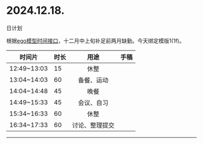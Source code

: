 # 2024.12.18.
日计划

根据[ego模型时间接口](https://gitee.com/hyg/blog/blob/master/timeflow.md)，十二月中上旬补足前两月缺勤。今天绑定模版1(1f)。

| 时间片 | 时长 | 用途 | 手稿 |
| --- | --- | :---: | --- |
| 12:49~13:03 | 15 | 休整 |  |
| 13:04~14:03 | 60 | 备餐、运动 |  |
| 14:04~14:48 | 45 | 晚餐 |  |
| 14:49~15:33 | 45 | 会议、自习 |  |
| 15:34~16:33 | 60 | 休整 |  |
| 16:34~17:33 | 60 | 讨论、整理提交 |  |

---


